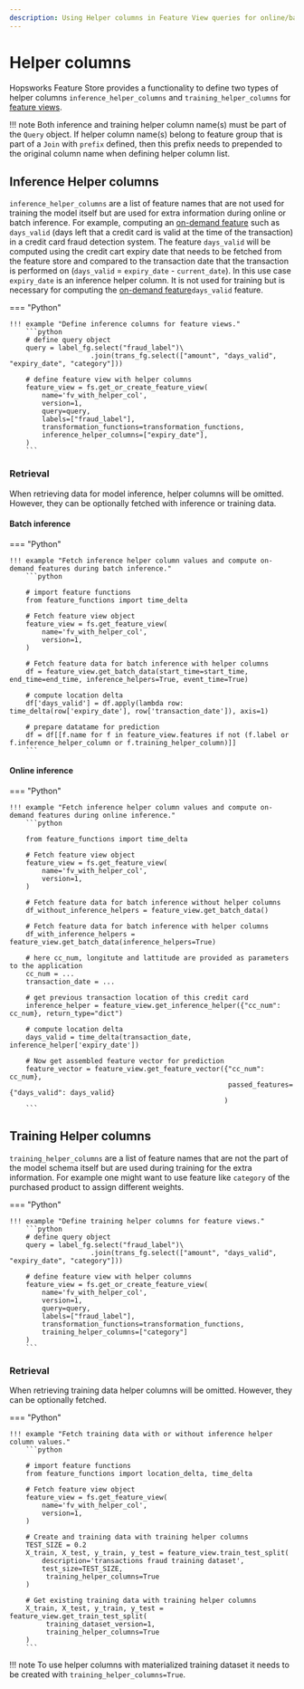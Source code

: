 ```yaml
---
description: Using Helper columns in Feature View queries for online/batch inference and training dataset.
---
```


# Helper columns
Hopsworks Feature Store provides a functionality to define two types of helper columns `inference_helper_columns` and `training_helper_columns` for [feature views](./overview.md).

!!! note
    Both inference and training helper column name(s) must be part of the `Query` object. If helper column name(s) belong to feature group that is part of a `Join` with `prefix` defined, then this prefix needs to prepended
    to the original column name when defining helper column list.

## Inference Helper columns
`inference_helper_columns` are a list of feature names that are not used for training the model itself but are used for extra information during online or batch inference.
For example, computing an [on-demand feature](../../../concepts/fs/feature_group/on_demand_feature.md) such as `days_valid` (days left that a credit card is valid at the time of the transaction) 
in a credit card fraud detection system. The feature `days_valid` will be computed using the credit cart expiry date that needs to be fetched from the feature store and compared to the transaction 
date that the transaction is performed on (`days_valid` = `expiry_date` - `current_date`). In this use case `expiry_date` is an inference helper column. It is not used for training but is necessary 
for computing the [on-demand feature](../../../concepts/fs/feature_group/on_demand_feature.md)`days_valid` feature.


=== "Python"

    !!! example "Define inference columns for feature views."
        ```python
        # define query object 
        query = label_fg.select("fraud_label")\
                        .join(trans_fg.select(["amount", "days_valid", "expiry_date", "category"])) 
        
        # define feature view with helper columns
        feature_view = fs.get_or_create_feature_view(
            name='fv_with_helper_col',
            version=1,
            query=query,
            labels=["fraud_label"],
            transformation_functions=transformation_functions,
            inference_helper_columns=["expiry_date"],
        )
        ```

### Retrieval
When retrieving data for model inference, helper columns will be omitted. However, they can be optionally fetched with inference or training data.

#### Batch inference

=== "Python"

    !!! example "Fetch inference helper column values and compute on-demand features during batch inference."
        ```python

        # import feature functions
        from feature_functions import time_delta
        
        # Fetch feature view object  
        feature_view = fs.get_feature_view(
            name='fv_with_helper_col',
            version=1,
        )

        # Fetch feature data for batch inference with helper columns
        df = feature_view.get_batch_data(start_time=start_time, end_time=end_time, inference_helpers=True, event_time=True)

        # compute location delta
        df['days_valid'] = df.apply(lambda row: time_delta(row['expiry_date'], row['transaction_date']), axis=1)

        # prepare datatame for prediction
        df = df[[f.name for f in feature_view.features if not (f.label or f.inference_helper_column or f.training_helper_column)]]
        ```

#### Online inference

=== "Python"

    !!! example "Fetch inference helper column values and compute on-demand features during online inference."
        ```python

        from feature_functions import time_delta
        
        # Fetch feature view object  
        feature_view = fs.get_feature_view(
            name='fv_with_helper_col',
            version=1,
        )

        # Fetch feature data for batch inference without helper columns
        df_without_inference_helpers = feature_view.get_batch_data()

        # Fetch feature data for batch inference with helper columns
        df_with_inference_helpers = feature_view.get_batch_data(inference_helpers=True)

        # here cc_num, longitute and lattitude are provided as parameters to the application
        cc_num = ...
        transaction_date = ...
        
        # get previous transaction location of this credit card
        inference_helper = feature_view.get_inference_helper({"cc_num": cc_num}, return_type="dict")

        # compute location delta 
        days_valid = time_delta(transaction_date, inference_helper['expiry_date'])

        # Now get assembled feature vector for prediction
        feature_vector = feature_view.get_feature_vector({"cc_num": cc_num}, 
                                                          passed_features={"days_valid": days_valid}
                                                         )
        ```


## Training Helper columns
`training_helper_columns` are a list of feature names that are not the part of the model schema itself but are used during training for the extra information. 
For example one might want to use feature like `category` of the purchased product to assign different weights.

=== "Python"

    !!! example "Define training helper columns for feature views."
        ```python
        # define query object 
        query = label_fg.select("fraud_label")\
                        .join(trans_fg.select(["amount", "days_valid", "expiry_date", "category"])) 
        
        # define feature view with helper columns
        feature_view = fs.get_or_create_feature_view(
            name='fv_with_helper_col',
            version=1,
            query=query,
            labels=["fraud_label"],
            transformation_functions=transformation_functions,
            training_helper_columns=["category"]
        )
        ```

### Retrieval
When retrieving training data helper columns will be omitted. However, they can be optionally fetched.

=== "Python"

    !!! example "Fetch training data with or without inference helper column values."
        ```python

        # import feature functions
        from feature_functions import location_delta, time_delta
        
        # Fetch feature view object  
        feature_view = fs.get_feature_view(
            name='fv_with_helper_col',
            version=1,
        )

        # Create and training data with training helper columns
        TEST_SIZE = 0.2
        X_train, X_test, y_train, y_test = feature_view.train_test_split(
            description='transactions fraud training dataset',
            test_size=TEST_SIZE,
             training_helper_columns=True
        )

        # Get existing training data with training helper columns
        X_train, X_test, y_train, y_test = feature_view.get_train_test_split(
             training_dataset_version=1,
             training_helper_columns=True
        )
        ``` 

!!! note
    To use helper columns with materialized training dataset it needs to be created with `training_helper_columns=True`.  
